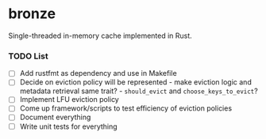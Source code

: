 # bronze

Single-threaded in-memory cache implemented in Rust.

### TODO List

- [ ] Add rustfmt as dependency and use in Makefile
- [ ] Decide on eviction policy will be represented
        - make eviction logic and metadata retrieval same trait?
        - `should_evict` and `choose_keys_to_evict`?
- [ ] Implement LFU eviction policy
- [ ] Come up framework/scripts to test efficiency of eviction policies
- [ ] Document everything
- [ ] Write unit tests for everything